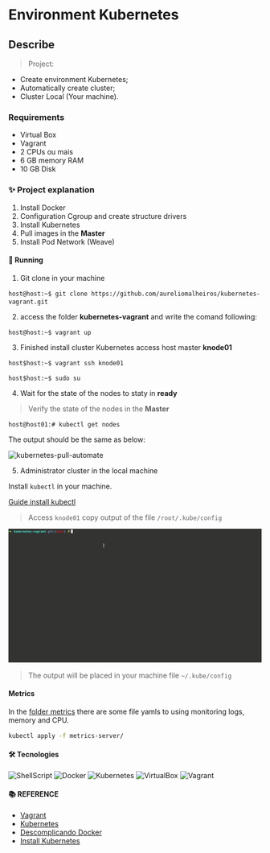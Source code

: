 # Environment Kubernetes

## Describe

> Project:
- Create environment Kubernetes;
- Automatically create cluster;
- Cluster Local (Your machine).

### Requirements

- Virtual Box
- Vagrant
- 2 CPUs ou mais
- 6 GB memory RAM
- 10 GB Disk

### ✨ Project explanation

1. Install Docker
2. Configuration Cgroup and create structure drivers
3. Install Kubernetes
4. Pull images in the __Master__
5. Install Pod Network (Weave)


#### 🚀 Running


1. Git clone in your machine

```console
host@host:~$ git clone https://github.com/aureliomalheiros/kubernetes-vagrant.git
```

2. access the folder **kubernetes-vagrant** and write the comand following:

```console
host@host:~$ vagrant up
```

3. Finished install cluster Kubernetes access host master **knode01**

```console
host$host:~$ vagrant ssh knode01
```
```console
host$host:~$ sudo su
```

4. Wait for the state of the nodes to staty in **ready**
> Verify the state of the nodes in the **Master**

```console
host@host01:# kubectl get nodes
```

The output should be the same as below:

![kubernetes-pull-automate](https://user-images.githubusercontent.com/12739791/100385983-ee3d6180-3002-11eb-82c3-098a05fea135.png)



5. Administrator cluster in the local machine

Install `kubectl` in your machine.

[Guide install kubectl](https://kubernetes.io/docs/tasks/tools/install-kubectl-linux/)

> Access `knode01` copy output of the file `/root/.kube/config`

![Copy output](img/copy-file.gif)

> The output will be placed in your machine file `~/.kube/config` 

#### Metrics

In the [folder metrics](metrics) there are some file yamls to using monitoring logs, memory and CPU.

```bash
kubectl apply -f metrics-server/
```

#### 🛠 Tecnologies

![ShellScript](https://img.shields.io/badge/-ShellScript-181717?style=for-the-badge&logo=gnu-bash&logoColor=white)
![Docker](https://img.shields.io/badge/-Docker-181717?style=for-the-badge&logo=docker)
![Kubernetes](https://img.shields.io/badge/-Kubernetes-181717?style=for-the-badge&logo=kubernetes)
![VirtualBox](https://img.shields.io/badge/-VirtualBox-181717?style=for-the-badge&logo=virtualbox)
![Vagrant](https://img.shields.io/badge/-Vagrant-181717?style=for-the-badge&logo=vagrant)


#### **:books: REFERENCE**

- [Vagrant](https://www.vagrantup.com/docs)
- [Kubernetes](https://kubernetes.io/pt/docs/home/)
- [Descomplicando Docker](https://github.com/badtuxx/DescomplicandoKubernetes)
- [Install Kubernetes](https://github.com/leoviana00/kubernetes-install)
